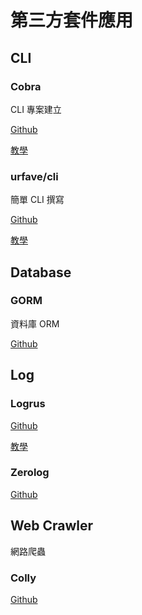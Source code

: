 # 第三方套件應用

## CLI

### Cobra

CLI 專案建立

[Github](https://github.com/spf13/cobra)

[教學](Cobra)

### urfave/cli

簡單 CLI 撰寫

[Github](https://github.com/urfave/cli)

[教學](CLI)

## Database

### GORM

資料庫 ORM

[Github](https://github.com/jinzhu/gorm)

## Log

### Logrus

[Github](https://github.com/Sirupsen/logrus)

[教學](Logrus)

### Zerolog

[Github](https://github.com/rs/zerolog)

## Web Crawler

網路爬蟲

### Colly

[Github](https://github.com/gocolly/colly)